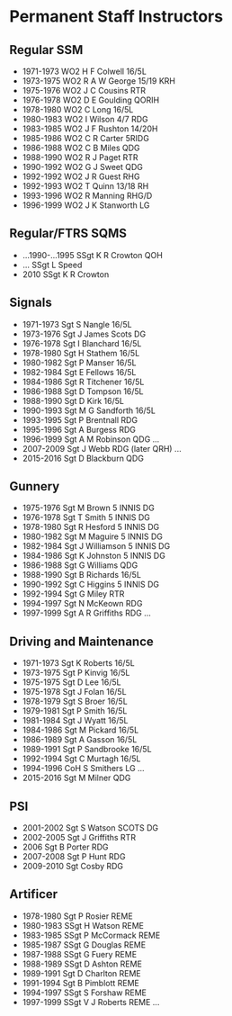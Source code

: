 # Permanent Staff Instructors

## Regular SSM

* 1971-1973 WO2 H F Colwell 16/5L
* 1973-1975 WO2 R A W George 15/19 KRH
* 1975-1976 WO2 J C Cousins RTR
* 1976-1978 WO2 D E Goulding QORIH
* 1978-1980 WO2 C Long 16/5L
* 1980-1983 WO2 I Wilson 4/7 RDG
* 1983-1985 WO2 J F Rushton 14/20H
* 1985-1986 WO2 C R Carter 5RIDG
* 1986-1988 WO2 C B Miles QDG
* 1988-1990 WO2 R J Paget RTR
* 1990-1992 WO2 G J Sweet QDG
* 1992-1992 WO2 J R Guest RHG
* 1992-1993 WO2 T Quinn 13/18 RH
* 1993-1996 WO2 R Manning RHG/D
* 1996-1999 WO2 J K Stanworth LG

## Regular/FTRS SQMS

* ...1990-...1995 SSgt K R Crowton QOH
* ... SSgt L Speed
* 2010 SSgt K R Crowton

## Signals

* 1971-1973 Sgt S Nangle 16/5L
* 1973-1976 Sgt J James Scots DG
* 1976-1978 Sgt I Blanchard 16/5L
* 1978-1980 Sgt H Stathem 16/5L
* 1980-1982 Sgt P Manser 16/5L
* 1982-1984 Sgt E Fellows 16/5L
* 1984-1986 Sgt R Titchener 16/5L
* 1986-1988 Sgt D Tompson 16/5L
* 1988-1990 Sgt D Kirk 16/5L
* 1990-1993 Sgt M G Sandforth 16/5L
* 1993-1995 Sgt P Brentnall RDG
* 1995-1996 Sgt A Burgess RDG
* 1996-1999 Sgt A M Robinson QDG
...
* 2007-2009 Sgt J Webb RDG (later QRH)
...
* 2015-2016 Sgt D Blackburn QDG

## Gunnery

* 1975-1976 Sgt M Brown 5 INNIS DG
* 1976-1978 Sgt T Smith 5 INNIS DG
* 1978-1980 Sgt R Hesford 5 INNIS DG
* 1980-1982 Sgt M Maguire 5 INNIS DG
* 1982-1984 Sgt J Williamson 5 INNIS DG
* 1984-1986 Sgt K Johnston 5 INNIS DG
* 1986-1988 Sgt G Williams QDG
* 1988-1990 Sgt B Richards 16/5L
* 1990-1992 Sgt C Higgins 5 INNIS DG
* 1992-1994 Sgt G Miley RTR
* 1994-1997 Sgt N McKeown RDG
* 1997-1999 Sgt A R Griffiths RDG
...

## Driving and Maintenance

* 1971-1973 Sgt K Roberts 16/5L
* 1973-1975 Sgt P Kinvig 16/5L
* 1975-1975 Sgt D Lee 16/5L
* 1975-1978 Sgt J Folan 16/5L
* 1978-1979 Sgt S Broer 16/5L
* 1979-1981 Sgt P Smith 16/5L
* 1981-1984 Sgt J Wyatt 16/5L
* 1984-1986 Sgt M Pickard 16/5L
* 1986-1989 Sgt A Gasson 16/5L
* 1989-1991 Sgt P Sandbrooke 16/5L
* 1992-1994 Sgt C Murtagh 16/5L
* 1994-1996 CoH S Smithers LG
...
* 2015-2016 Sgt M Milner QDG

## PSI

* 2001-2002 Sgt S Watson SCOTS DG
* 2002-2005 Sgt J Griffiths RTR
* 2006 Sgt B Porter RDG
* 2007-2008 Sgt P Hunt RDG
* 2009-2010 Sgt Cosby RDG

## Artificer

* 1978-1980 Sgt P Rosier REME
* 1980-1983 SSgt H Watson REME
* 1983-1985 SSgt P McCormack REME
* 1985-1987 SSgt G Douglas REME
* 1987-1988 SSgt G Fuery REME
* 1988-1989 SSgt D Ashton REME
* 1989-1991 Sgt D Charlton REME
* 1991-1994 Sgt B Pimblott REME
* 1994-1997 SSgt S Forshaw REME
* 1997-1999 SSgt V J Roberts REME
...
